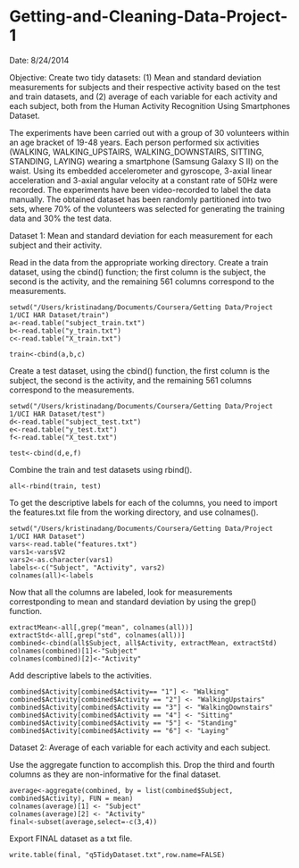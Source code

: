 Getting-and-Cleaning-Data-Project-1
===================================
Date: 8/24/2014

Objective: Create two tidy datasets: (1) Mean and standard deviation measurements for subjects and their respective activity based on the test and train datasets, and (2) average of each variable for each activity and each subject, both from the Human Activity Recognition Using Smartphones Dataset.

The experiments have been carried out with a group of 30 volunteers within an age bracket of 19-48 years. Each person performed six activities (WALKING, WALKING_UPSTAIRS, WALKING_DOWNSTAIRS, SITTING, STANDING, LAYING) wearing a smartphone (Samsung Galaxy S II) on the waist. Using its embedded accelerometer and gyroscope, 3-axial linear acceleration and 3-axial angular velocity at a constant rate of 50Hz were recorded. The experiments have been video-recorded to label the data manually. The obtained dataset has been randomly partitioned into two sets, where 70% of the volunteers was selected for generating the training data and 30% the test data.

Dataset 1: Mean and standard deviation for each measurement for each subject and their activity.  

Read in the data from the appropriate working directory. Create a train dataset, using the cbind() function; the first column is the subject, the second is the activity, and the remaining 561 columns correspond to the measurements. 

	setwd("/Users/kristinadang/Documents/Coursera/Getting Data/Project 1/UCI HAR Dataset/train")
	a<-read.table("subject_train.txt")
	b<-read.table("y_train.txt")
	c<-read.table("X_train.txt")
	
	train<-cbind(a,b,c)
	
Create a test dataset, using the cbind() function, the first column is the subject, the second is the activity, and the remaining 561 columns correspond to the measurements. 
	
	setwd("/Users/kristinadang/Documents/Coursera/Getting Data/Project 1/UCI HAR Dataset/test")
	d<-read.table("subject_test.txt")
	e<-read.table("y_test.txt")
	f<-read.table("X_test.txt")
	
	test<-cbind(d,e,f)

Combine the train and test datasets using rbind().
	
	all<-rbind(train, test)

To get the descriptive labels for each of the columns, you need to import the features.txt file from the working directory, and use colnames().

	setwd("/Users/kristinadang/Documents/Coursera/Getting Data/Project 1/UCI HAR Dataset")
	vars<-read.table("features.txt")
	vars1<-vars$V2
	vars2<-as.character(vars1)
	labels<-c("Subject", "Activity", vars2)
	colnames(all)<-labels
	
Now that all the columns are labeled, look for measurements correstponding to mean and standard deviation by using the grep() function.

	extractMean<-all[,grep("mean", colnames(all))]
	extractStd<-all[,grep("std", colnames(all))]
	combined<-cbind(all$Subject, all$Activity, extractMean, extractStd)
	colnames(combined)[1]<-"Subject"
	colnames(combined)[2]<-"Activity"
	
Add descriptive labels to the activities.

	combined$Activity[combined$Activity== "1"] <- "Walking"
	combined$Activity[combined$Activity == "2"] <- "WalkingUpstairs"
	combined$Activity[combined$Activity == "3"] <- "WalkingDownstairs"
	combined$Activity[combined$Activity == "4"] <- "Sitting"
	combined$Activity[combined$Activity == "5"] <- "Standing"
	combined$Activity[combined$Activity == "6"] <- "Laying"
	
Dataset 2: Average of each variable for each activity and each subject. 

Use the aggregate function to accomplish this. Drop the third and fourth columns as they are non-informative for the final dataset.

	average<-aggregate(combined, by = list(combined$Subject, combined$Activity), FUN = mean)
	colnames(average)[1] <- "Subject"
	colnames(average)[2] <- "Activity"
	final<-subset(average,select=-c(3,4))

Export FINAL dataset as a txt file. 

	write.table(final, "q5TidyDataset.txt",row.name=FALSE)


